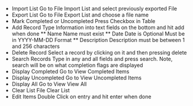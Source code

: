 * Import List
Go to File Import List and select previously exported File
* Export List
Go to File Export List and choose a file name
* Mark Completed or Uncompleted
Press Checkbox in Table
* Add Record
Type Information into text fields on the bottom and hit add when done
** Name
Name must exist
** Date
Date is Optional
Must be in YYYY-MM-DD Format
** Description
Description must be between 1 and 256 characters
* Delete Record
Select a record by clicking on it and then pressing delete
* Search Records
Type in any and all fields and press search. Note, search will be on what completion flags are displayed
* Display Completed
Go to View Completed Items
* Display Uncompleted
Go to View Uncompleted Items
* Display All
Go to View View All
* Clear List
File Clear List
* Edit Items
Double Click on entry and hit enter when done

